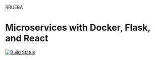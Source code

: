RRUEBA


# Microservices with Docker, Flask, and React
[![Build Status](https://travis-ci.com/igorchipana/App_libros.svg?branch=master)](https://travis-ci.org/igorchipana/App_libros)
